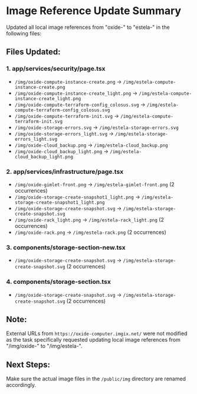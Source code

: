 # Image Reference Update Summary

Updated all local image references from "oxide-" to "estela-" in the following files:

## Files Updated:

### 1. app/services/security/page.tsx
- `/img/oxide-compute-instance-create.png` → `/img/estela-compute-instance-create.png`
- `/img/oxide-compute-instance-create_light.png` → `/img/estela-compute-instance-create_light.png`
- `/img/oxide-compute-terraform-config_colosus.svg` → `/img/estela-compute-terraform-config_colosus.svg`
- `/img/oxide-compute-terraform-init.svg` → `/img/estela-compute-terraform-init.svg`
- `/img/oxide-storage-errors.svg` → `/img/estela-storage-errors.svg`
- `/img/oxide-storage-errors_light.svg` → `/img/estela-storage-errors_light.svg`
- `/img/oxide-cloud_backup.png` → `/img/estela-cloud_backup.png`
- `/img/oxide-cloud_backup_light.png` → `/img/estela-cloud_backup_light.png`

### 2. app/services/infrastructure/page.tsx
- `/img/oxide-gimlet-front.png` → `/img/estela-gimlet-front.png` (2 occurrences)
- `/img/oxide-storage-create-snapshot1_light.png` → `/img/estela-storage-create-snapshot1_light.png`
- `/img/oxide-storage-create-snapshot.svg` → `/img/estela-storage-create-snapshot.svg`
- `/img/oxide-rack_light.png` → `/img/estela-rack_light.png` (2 occurrences)
- `/img/oxide-rack.png` → `/img/estela-rack.png` (2 occurrences)

### 3. components/storage-section-new.tsx
- `/img/oxide-storage-create-snapshot.svg` → `/img/estela-storage-create-snapshot.svg` (2 occurrences)

### 4. components/storage-section.tsx
- `/img/oxide-storage-create-snapshot.svg` → `/img/estela-storage-create-snapshot.svg` (2 occurrences)

## Note:
External URLs from `https://oxide-computer.imgix.net/` were not modified as the task specifically requested updating local image references from "/img/oxide-" to "/img/estela-".

## Next Steps:
Make sure the actual image files in the `/public/img` directory are renamed accordingly.
